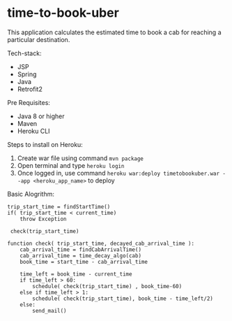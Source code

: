 # time-to-book-uber

This application calculates the estimated time to book a cab for reaching a particular destination.

Tech-stack:
- JSP
- Spring
- Java
- Retrofit2

Pre Requisites:
- Java 8 or higher
- Maven
- Heroku CLI

Steps to install on Heroku:
1. Create war file using command `mvn package`
2. Open terminal and type `heroku login`
3. Once logged in, use command `heroku war:deploy timetobookuber.war --app <heroku_app_name>` to deploy

Basic Alogrithm:

    trip_start_time = findStartTime()
    if( trip_start_time < current_time)
        throw Exception

     check(trip_start_time)

    function check( trip_start_time, decayed_cab_arrival_time ):
        cab_arrival_time = findCabArrivalTime()
        cab_arrival_time = time_decay_algo(cab)
        book_time = start_time - cab_arrival_time

        time_left = book_time - current_time
        if time_left > 60:
            schedule( check(trip_start_time) , book_time-60)
        else if time_left > 1:
            schedule( check(trip_start_time), book_time - time_left/2)
        else:
            send_mail()
    
